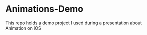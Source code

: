 Animations-Demo
===============

This repo holds a demo project I used during a presentation about Animation on iOS

